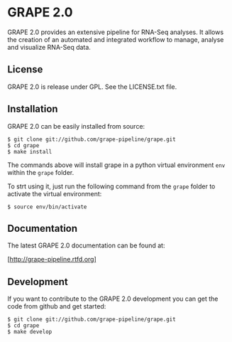 GRAPE 2.0
=========

GRAPE 2.0 provides an extensive pipeline for RNA-Seq analyses. It allows the creation of an automated and integrated workflow to manage, analyse and visualize RNA-Seq data.


License
-------

GRAPE 2.0 is release under GPL. See the LICENSE.txt file.


Installation
------------

GRAPE 2.0 can be easily installed from source:

    $ git clone git://github.com/grape-pipeline/grape.git
    $ cd grape
    $ make install

The commands above will install grape in a python virtual environment `env`
within the `grape` folder.

To strt using it, just run the following command from the `grape` folder to activate the virtual environment:

    $ source env/bin/activate


Documentation
-------------

The latest GRAPE 2.0 documentation can be found at:

[http://grape-pipeline.rtfd.org]


Development
-----------

If you want to contribute to the GRAPE 2.0 development you can get the code from github and get started:

    $ git clone git://github.com/grape-pipeline/grape.git
    $ cd grape
    $ make develop
